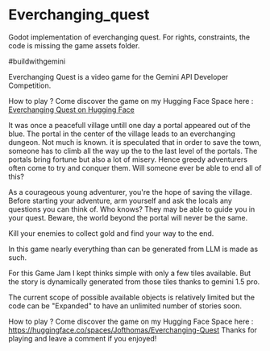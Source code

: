 # Everchanging_quest
Godot implementation of everchanging quest. For rights, constraints, the code is missing the game assets folder.

#buildwithgemini 

Everchanging Quest is a video game for the Gemini API Developer Competition. 

How to play ? Come discover the game on my Hugging Face Space here : 
[Everchanging Quest on Hugging Face](https://huggingface.co/spaces/Jofthomas/Everchanging-Quest)

It was once a peacefull village untill one day a portal appeared out of the blue. The portal in the center of the village leads to an everchanging dungeon. Not much is known. it is speculated that in order to save the town, someone has to climb all the way up the to the last level of the portals. The portals bring fortune but also a lot of misery. Hence greedy adventurers often come to try and conquer them. Will someone ever be able to end all of this?

As a courageous young adventurer, you're the hope of saving the village. Before starting your adventure, arm yourself and ask the locals any questions you can think of. Who knows? They may be able to guide you in your quest. Beware, the world beyond the portal will never be the same. 

Kill your enemies to collect gold and find your way to the end.

In this game nearly everything than can be generated from LLM is made as such.

For this Game Jam I kept thinks simple with only a few tiles available. But the story is dynamically generated from those tiles thanks to gemini 1.5 pro.

The current scope of possible available  objects is relatively limited but the code can be "Expanded" to have an unlimited number of stories soon.

How to play ? Come discover the game on my Hugging Face Space here : 
https://huggingface.co/spaces/Jofthomas/Everchanging-Quest
Thanks for playing and leave a comment if you enjoyed!

